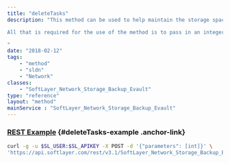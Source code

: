 ```yaml
---
title: "deleteTasks"
description: "This method can be used to help maintain the storage space on a vault.  When a job is removed from the Webcc, the task and stored usage still exists on the vault. This method can be used to delete the associated task and its usage. 

All that is required for the use of the method is to pass in an integer array of task(s). 

"
date: "2018-02-12"
tags:
    - "method"
    - "sldn"
    - "Network"
classes:
    - "SoftLayer_Network_Storage_Backup_Evault"
type: "reference"
layout: "method"
mainService : "SoftLayer_Network_Storage_Backup_Evault"
---
```


### [REST Example](#deleteTasks-example) <a href="/article/rest/"><i class="fas fa-question"></i></a> {#deleteTasks-example .anchor-link} 
```bash
curl -g -u $SL_USER:$SL_APIKEY -X POST -d '{"parameters": [int]}' \
'https://api.softlayer.com/rest/v3.1/SoftLayer_Network_Storage_Backup_Evault/{SoftLayer_Network_Storage_Backup_EvaultID}/deleteTasks'
```
